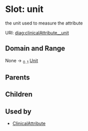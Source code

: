 
# Slot: unit


the unit used to measure the attribute

URI: [diag:clinicalAttribute__unit](http://w3id.org/ontogpt/diagnostic_procedure/clinicalAttribute__unit)


## Domain and Range

None &#8594;  <sub>0..1</sub> [Unit](Unit.md)

## Parents


## Children


## Used by

 * [ClinicalAttribute](ClinicalAttribute.md)
